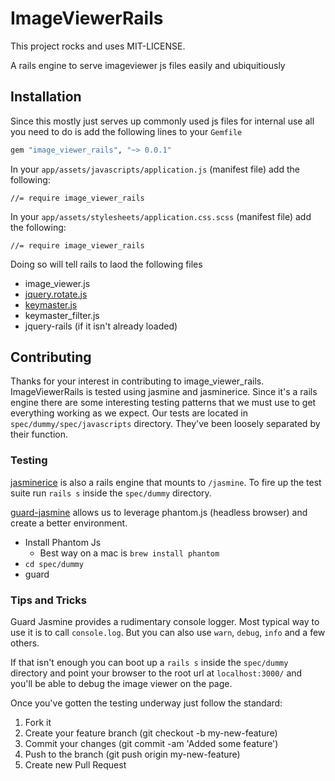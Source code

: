 # ImageViewerRails

This project rocks and uses MIT-LICENSE.

A rails engine to serve imageviewer js files easily and ubiquitiously

## Installation

Since this mostly just serves up commonly used js files for internal use all you need to do is add the following lines to your `Gemfile`

```ruby
gem "image_viewer_rails", "~> 0.0.1"
```

In your `app/assets/javascripts/application.js` (manifest file) add the following:

```
//= require image_viewer_rails
```

In your `app/assets/stylesheets/application.css.scss` (manifest file) add the following:

```
//= require image_viewer_rails
```

Doing so will tell rails to laod the following files

- image_viewer.js
- [jquery.rotate.js](https://code.google.com/p/jquery-rotate/)
- [keymaster.js](https://github.com/madrobby/keymaster)
- keymaster_filter.js
- jquery-rails (if it isn't already loaded)

## Contributing

Thanks for your interest in contributing to image_viewer_rails.  ImageViewerRails is tested using jasmine and jasminerice.  Since it's a rails engine there are some interesting testing patterns that we must use to get everything working as we expect.  Our tests are located in `spec/dummy/spec/javascripts` directory.  They've been loosely separated by their function.  

### Testing 

[jasminerice](https://github.com/bradphelan/jasminerice) is also a rails engine that mounts to `/jasmine`.  To fire up the test suite run `rails s` inside the `spec/dummy` directory.

[guard-jasmine](https://github.com/netzpirat/guard-jasmine) allows us to leverage phantom.js (headless browser) and create a better environment.  

- Install Phantom Js
  - Best way on a mac is `brew install phantom`
- `cd spec/dummy`
- guard

### Tips and Tricks

Guard Jasmine provides a rudimentary console logger.  Most typical way to use it is to call `console.log`.  But you can also use `warn`, `debug`, `info` and a few others.

If that isn't enough you can boot up a `rails s` inside the `spec/dummy` directory and point your browser to the root url at `localhost:3000/` and you'll be able to debug the image viewer on the page.

Once you've gotten the testing underway just follow the standard:

1. Fork it
2. Create your feature branch (git checkout -b my-new-feature)
3. Commit your changes (git commit -am 'Added some feature')
4. Push to the branch (git push origin my-new-feature)
5. Create new Pull Request 
